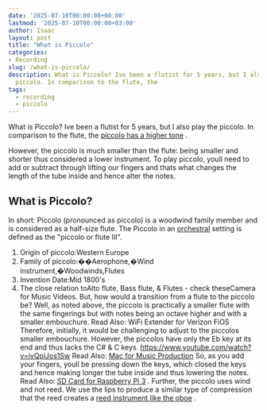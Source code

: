 ```yaml
---
date: '2025-07-10T00:00:00+00:00'
lastmod: '2025-07-10T00:00:00+03:00'
author: Isaac
layout: post
title: "What is Piccolo"
categories:
- Recording
slug: /what-is-piccolo/
description: What is Piccolo? Ive been a flutist for 5 years, but I also play the
  piccolo. In comparison to the flute, the
tags: 
  - recording
  - piccolo
---
```

What is Piccolo? Ive been a flutist for 5 years, but I also play the piccolo. In comparison to the flute, the
[piccolo has a higher tone](https://en.wikipedia.org/wiki/Piccolo)
.

However, the piccolo is much smaller than the flute: being smaller and shorter thus considered a lower instrument.
To play piccolo, youll need to add or subtract through lifting our fingers and thats what changes the length of the tube inside and hence alter the notes.
## What is Piccolo?
In short: Piccolo (pronounced as piccolo) is a woodwind family member and is considered as a half-size flute. The Piccolo in an
[orchestral](https://en.wikipedia.org/wiki/Orchestra)
setting is defined as the "piccolo or flute III".
1. Origin of piccolo:Western Europe
2. Family of piccolo:��Aerophone,�Wind instrument,�Woodwinds,Flutes
3. Invention Date:Mid 1800's
4. The close relation toAlto flute, Bass flute, & Flutes - check theseCamera for Music Videos.
But, how would a transition from a flute to the piccolo be? Well, as noted above, the piccolo is practically a smaller flute with the same fingerings but with notes being an octave higher and with a smaller embouchure.
Read Also:
WiFi Extender for Verizon FiOS
Therefore, initially, it would be challenging to adjust to the piccolos smaller embouchure. However, the piccolos have only the Eb key at its end and thus lacks the C# & C keys.
https://www.youtube.com/watch?v=ivQpiJos1Sw
Read Also:
[Mac for Music Production](https://pestpolicy.com/best-mac-for-music-production/)
So, as you add your fingers, youll be pressing down the keys, which closed the keys and hence making longer the tube inside and thus lowering the notes. Read Also:
[SD Card for Raspberry Pi 3](https://pestpolicy.com/best-sd-card-for-raspberry-pi-3/)
.
Further, the piccolo uses wind and not reed. We use the lips to produce a similar type of compression that the reed creates a
[reed instrument like the oboe](https://pestpolicy.com/what-is-an-oboe/)
.
